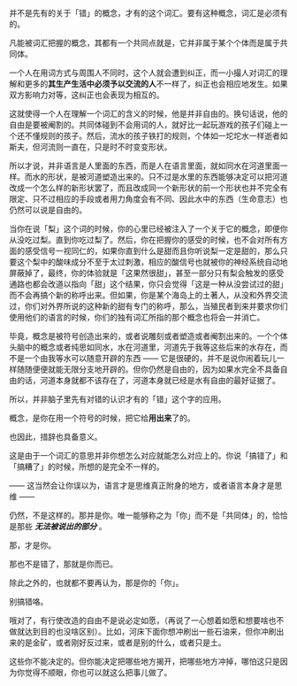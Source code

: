 并不是先有的关于「错」的概念，才有的这个词汇。要有这种概念，词汇是必须有的。

凡能被词汇把握的概念，其都有一个共同点就是，它并非属于某个个体而是属于共同体。

一个人在用词方式与周围人不同时，这个人就会遭到纠正，而一小撮人对词汇的理解和更多的**其生产生活中必须予以交流的人**不一样了，纠正也会相应地发生。如果双方影响力对等，这纠正也会表现为相互的。

这就使得一个人在理解一个词汇的含义的时候，他是并非自由的。换句话说，他的自由是要被阉割的。共同体碰到不会用词的人，就好比一起玩游戏的孩子们碰上一个还不懂规则的孩子。然后，流水的孩子铁打的规则，个体如一坨坨水一样逝者如斯夫，但河流则一直在，只是时不时变变形状。

所以才说，并非语言是人里面的东西，而是人在语言里面，就如同水在河道里面一样。而水的形状，是被河道塑造出来的。只不过是水里的东西能够决定可以把河道改成一个怎么样的新形状罢了，而且改成同一个新形状的前一个形状也并不完全有限定、只不过相应的手段或者用力角度会有不同、因此水中的东西（生命意志）也仍然可以说是自由的。

当你在说「梨」这个词的时候，你的心里已经被注入了一个关于它的概念，即便你从没吃过梨。直到你吃过梨了。然后，你在把握你的感受的时候，也不会对所有方面的感受信号一视同仁的，如果你直到什么是甜而且你听说梨一定是甜的，那么只要这个梨中的酸味成分不至于太过刺激，相应的酸信号也就被你的神经系统自动地屏蔽掉了，最终，你的体验就是「这果然很甜」，甚至一部分只有梨会触发的感受通路也都会改道以指向「甜」这个结果，你只会觉得「这是一种从没尝试过的甜」而不会再搞个新的称呼出来。但如果，你是某个海岛上的土著人，从没和外界交流过，你们对外界所说的这种新的甜有专门的称呼，那么，当殖民者到来并要求你们使用他们的语言的时候，你们的独有词汇所指的那个概念也将会一并消亡。

毕竟，概念是被符号创造出来的，或者说雕刻或者塑造或者阉割出来的。一个个体头脑中的概念或者纯思如同水，水在河道里，河道先于我等这些后来的水存在，而不是一个由我等水可以随意开辟的东西 —— 它是很硬的，并不是说你闹着玩儿一样随随便便就能无限分支地开辟的。但你仍然是自由的，因为如果水完全不具备自由的话，河道本身就都不该存在了，河道本身就已经是水有自由的最好证据了。

所以，并非脑子里先有对错的认识才有的「错」这个字的应用。

概念，是你在用一个符号的时候，把它给**用出来**了的。

也因此，措辞也具备意义。

这是由于一个词汇的意思并非你想怎么对应就能怎么对应上的。你说「搞错了」和「搞糟了」的时候，所想的是完全不一样的。

—— 这当然会让你误以为，语言才是思维真正附身的地方，或者语言本身才是思维 ——

仍然，不是这样的。那并是你。唯一能够称之为「你」而不是「共同体」的，恰恰是那些 ***无法被说出的部分*** 。

那，才是你。

那也不是错了，那就是你而已。

除此之外的，也就都不要再认为，那是你的「你」。

别搞错咯。

哦对了，有行使改造的自由不是说必定如愿，（再说了一心想着如愿和想要啥也不做就达到目的也没啥区别）。比如，河床下面你想冲刷出一些石油来，但你冲刷出来的是金矿，或者刚好反过来，或者是别的什么，或者只是土。

这些你不能决定的。但你能决定把哪些地方揭开，把哪些地方冲掉，哪怕这只是因为你觉得不顺眼，你也可以就这么把事儿做了。





